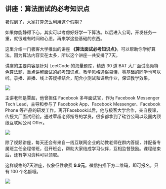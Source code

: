 ## 讲座：算法面试的必考知识点

暑假到了，大家打算怎么利用这个假期？

如果你能静得下心，其实可以考虑好好学一下算法。以后进入公司，开发任务一重，就很难有时间和心思，再来学这些基础的东西。

这里介绍一门极客大学推出的讲座 **《算法面试必考知识点》**，可以帮助你学好算法。因为算法内容实在太多，所以这个讲座一共安排了7天。

讲座的主要内容是针对 LeetCode 的海量题库，精选 30 道 BAT 大厂面试高频特色算法题，重点讲解面试的必考知识点，教学风格通俗易懂，零基础的同学也可以听。录播、直播、线上答疑相结合，配合小测试和课后作业，保证教学效果。

![](https://www.wangbase.com/blogimg/asset/202007/bg2020070902.jpg)

主讲老师是覃超，他曾担任 Facebook 多年面试官，作为 Facebook Messenger Tech Lead，主导和参与了 Facebook App、Facebook Messenger、Facebook Phone 等产品的研发工作。离开Facebook以后，他与极客大学合作，亲自授课，传授大厂面试经验。通过覃超老师指导的学员，很多都拿到了硅谷公司以及国内顶级互联网公司 Offer。

![](https://www.wangbase.com/blogimg/asset/202007/bg2020070901.jpg)

除了视频讲座，每天还会有来自一线互联网企业的助教老师在群内答疑，并配备专属班主任全程带班，召开班会，帮助大家结成学习伙伴，互相监督鼓励。课程结束后，还有学习资料可以领取。

这样规格的7天讲座，仅象征性收费 **9.9元**。微信扫描下方二维码，即可报名，只有 100 个名额哦。

![](https://www.wangbase.com/blogimg/asset/202007/bg2020070903.jpg)






